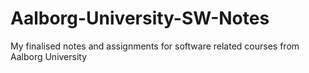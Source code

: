 # Aalborg-University-SW-Notes
My finalised notes and assignments for software related courses from Aalborg University
